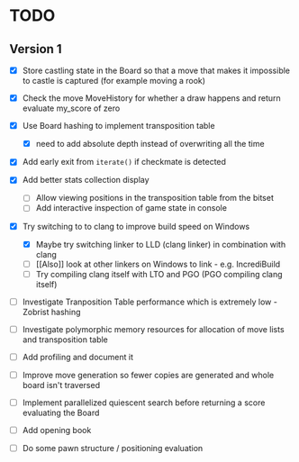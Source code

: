 
# TODO

## Version 1
- [x] Store castling state in the Board so that a move that makes it impossible to castle is captured (for example moving a rook)
- [x] Check the move MoveHistory for whether a draw happens and return evaluate my_score of zero
- [x] Use Board hashing to implement transposition table
     - [x] need to add absolute depth instead of overwriting all the time
- [x] Add early exit from `iterate()` if checkmate is detected
- [x] Add better stats collection display 
  - [ ] Allow viewing positions in the transposition table from the bitset
  - [ ] Add interactive inspection of game state in console
- [x] Try switching to to clang to improve build speed on Windows
  - [x] Maybe try switching linker to LLD (clang linker) in combination with clang
  - [ ] [[Also]] look at other linkers on Windows to link - e.g. IncrediBuild
  - [ ] Try compiling clang itself with LTO and PGO (PGO compiling clang itself)
- [ ] Investigate Tranposition Table performance which is extremely low - Zobrist hashing
- [ ] Investigate polymorphic memory resources for allocation of move lists and transposition table
- [ ] Add profiling and document it
- [ ] Improve move generation so fewer copies are generated and whole board isn't traversed
- [ ] Implement parallelized quiescent search before returning a score evaluating the Board
- [ ] Add opening book
- [ ] Do some pawn structure / positioning evaluation

